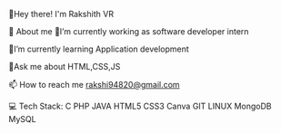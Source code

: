 

👋Hey there! 
I'm Rakshith VR

💫 About me
🔭I’m currently working as software developer intern

🌱I’m currently learning Application development

💬Ask me about HTML,CSS,JS

📫 How to reach me rakshi94820@gmail.com

💻 Tech Stack:
C PHP JAVA HTML5 CSS3 Canva GIT LINUX MongoDB MySQL

